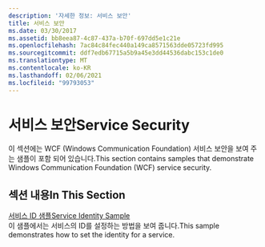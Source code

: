 ```yaml
---
description: '자세한 정보: 서비스 보안'
title: 서비스 보안
ms.date: 03/30/2017
ms.assetid: bb8eea87-4c87-437a-b70f-697dd5e1c21e
ms.openlocfilehash: 7ac84c84fec440a149ca8571563dde05723fd995
ms.sourcegitcommit: ddf7edb67715a5b9a45e3dd44536dabc153c1de0
ms.translationtype: MT
ms.contentlocale: ko-KR
ms.lasthandoff: 02/06/2021
ms.locfileid: "99793053"
---
```

# <a name="service-security"></a><span data-ttu-id="123d0-103">서비스 보안</span><span class="sxs-lookup"><span data-stu-id="123d0-103">Service Security</span></span>

<span data-ttu-id="123d0-104">이 섹션에는 WCF (Windows Communication Foundation) 서비스 보안을 보여 주는 샘플이 포함 되어 있습니다.</span><span class="sxs-lookup"><span data-stu-id="123d0-104">This section contains samples that demonstrate Windows Communication Foundation (WCF) service security.</span></span>  
  
## <a name="in-this-section"></a><span data-ttu-id="123d0-105">섹션 내용</span><span class="sxs-lookup"><span data-stu-id="123d0-105">In This Section</span></span>  

 [<span data-ttu-id="123d0-106">서비스 ID 샘플</span><span class="sxs-lookup"><span data-stu-id="123d0-106">Service Identity Sample</span></span>](service-identity-sample.md)  
 <span data-ttu-id="123d0-107">이 샘플에서는 서비스의 ID를 설정하는 방법을 보여 줍니다.</span><span class="sxs-lookup"><span data-stu-id="123d0-107">This sample demonstrates how to set the identity for a service.</span></span>
